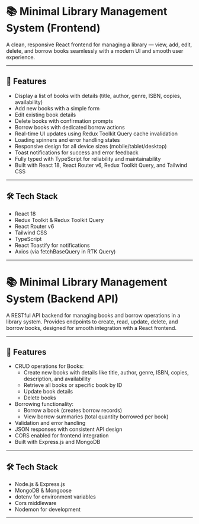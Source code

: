 # 📚 Minimal Library Management System (Frontend)

A clean, responsive React frontend for managing a library — view, add, edit, delete, and borrow books seamlessly with a modern UI and smooth user experience.

---

## 🚀 Features

- Display a list of books with details (title, author, genre, ISBN, copies, availability)
- Add new books with a simple form
- Edit existing book details
- Delete books with confirmation prompts
- Borrow books with dedicated borrow actions
- Real-time UI updates using Redux Toolkit Query cache invalidation
- Loading spinners and error handling states
- Responsive design for all device sizes (mobile/tablet/desktop)
- Toast notifications for success and error feedback
- Fully typed with TypeScript for reliability and maintainability
- Built with React 18, React Router v6, Redux Toolkit Query, and Tailwind CSS

---

## 🛠️ Tech Stack

- React 18
- Redux Toolkit & Redux Toolkit Query
- React Router v6
- Tailwind CSS
- TypeScript
- React Toastify for notifications
- Axios (via fetchBaseQuery in RTK Query)

---
# 📚 Minimal Library Management System (Backend API)

A RESTful API backend for managing books and borrow operations in a library system. Provides endpoints to create, read, update, delete, and borrow books, designed for smooth integration with a React frontend.

---

## 🚀 Features

- CRUD operations for Books:
  - Create new books with details like title, author, genre, ISBN, copies, description, and availability
  - Retrieve all books or specific book by ID
  - Update book details
  - Delete books
- Borrowing functionality:
  - Borrow a book (creates borrow records)
  - View borrow summaries (total quantity borrowed per book)
- Validation and error handling
- JSON responses with consistent API design
- CORS enabled for frontend integration
- Built with Express.js and MongoDB 

---

## 🛠️ Tech Stack

- Node.js & Express.js
- MongoDB & Mongoose
- dotenv for environment variables
- Cors middleware
- Nodemon for development

---




